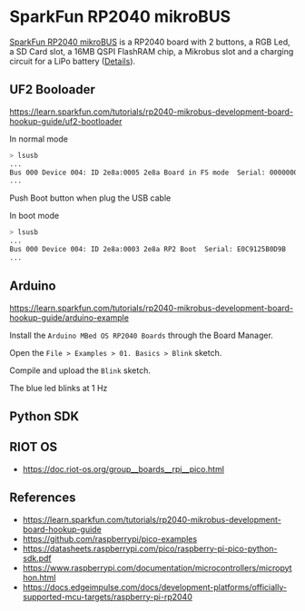 # SparkFun RP2040 mikroBUS

[SparkFun RP2040 mikroBUS](https://www.sparkfun.com/products/18721) is a RP2040 board with 2 buttons, a RGB Led, a SD Card slot, a 16MB QSPI FlashRAM chip, a Mikrobus slot and a charging circuit for a LiPo battery ([Details](https://learn.sparkfun.com/tutorials/rp2040-mikrobus-development-board-hookup-guide/hardware-overview)).

## UF2 Booloader

https://learn.sparkfun.com/tutorials/rp2040-mikrobus-development-board-hookup-guide/uf2-bootloader

In normal mode
```bash
> lsusb
...
Bus 000 Device 004: ID 2e8a:0005 2e8a Board in FS mode  Serial: 000000000000
...
```

Push Boot button when plug the USB cable

In boot mode

```bash
> lsusb
...
Bus 000 Device 004: ID 2e8a:0003 2e8a RP2 Boot  Serial: E0C9125B0D9B
...
```

## Arduino

https://learn.sparkfun.com/tutorials/rp2040-mikrobus-development-board-hookup-guide/arduino-example

Install the `Arduino MBed OS RP2040 Boards`  through the Board Manager.

Open the `File > Examples > 01. Basics > Blink` sketch.

Compile and upload the `Blink` sketch.

The blue led blinks at 1 Hz

## Python SDK


## RIOT OS
* https://doc.riot-os.org/group__boards__rpi__pico.html


## References

* https://learn.sparkfun.com/tutorials/rp2040-mikrobus-development-board-hookup-guide
* https://github.com/raspberrypi/pico-examples
* https://datasheets.raspberrypi.com/pico/raspberry-pi-pico-python-sdk.pdf
* https://www.raspberrypi.com/documentation/microcontrollers/micropython.html
* https://docs.edgeimpulse.com/docs/development-platforms/officially-supported-mcu-targets/raspberry-pi-rp2040